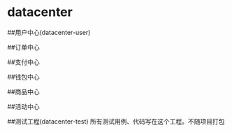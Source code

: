 # datacenter

##用户中心(datacenter-user)



##订单中心

##支付中心

##钱包中心

##商品中心

##活动中心

##测试工程(datacenter-test)
所有测试用例、代码写在这个工程。不随项目打包
